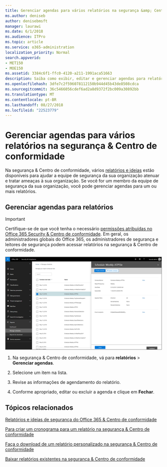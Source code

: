 ```yaml
---
title: Gerenciar agendas para vários relatórios na segurança &amp; Centro de conformidade
ms.author: deniseb
author: denisebmsft
manager: laurawi
ms.date: 6/1/2018
ms.audience: ITPro
ms.topic: article
ms.service: o365-administration
localization_priority: Normal
search.appverid:
- MET150
- MOE150
ms.assetid: 3384c6f1-ffc0-4120-a211-1991aca51663
description: Saiba como exibir, editar e gerenciar agendas para relatórios na segurança &amp; Centro de conformidade.
ms.openlocfilehash: 3dfe7c2f596078112150b944d45b43de8508cdca
ms.sourcegitcommit: 36c5466056cdef6ad2a8d9372f2bc009a30892bb
ms.translationtype: MT
ms.contentlocale: pt-BR
ms.lasthandoff: 08/27/2018
ms.locfileid: "22523779"
---
```

# <a name="manage-schedules-for-multiple-reports-in-the-security-amp-compliance-center"></a>Gerenciar agendas para vários relatórios na segurança &amp; Centro de conformidade

Na segurança &amp; Centro de conformidade, vários [relatórios e ideias](reports-and-insights-in-security-and-compliance.md) estão disponíveis para ajudar a equipe de segurança da sua organização atenuar e tratar ameaças à sua organização. Se você for um membro da equipe de segurança da sua organização, você pode gerenciar agendas para um ou mais relatórios. 
  
## <a name="manage-schedules-for-reports"></a>Gerenciar agendas para relatórios

> [!IMPORTANT]
> Certifique-se de que você tenha o necessário [permissões atribuídas no Office 365 Security &amp; Centro de conformidade](permissions-in-the-security-and-compliance-center.md). Em geral, os administradores globais do Office 365, os administradores de segurança e leitores de segurança podem acessar relatórios na segurança &amp; Centro de conformidade. 
  
![Na segurança &amp; Centro de conformidade, escolha relatórios \> Gerenciar agendas](media/efa5e2f9-bf73-4f85-acea-f1ca7e2bca5e.png)
  
1. Na segurança &amp; Centro de conformidade, vá para **relatórios** \> **Gerenciar agendas**.
    
2. Selecione um item na lista.
    
3. Revise as informações de agendamento do relatório.
    
4. Conforme apropriado, editar ou excluir a agenda e clique em **Fechar**.
    
## <a name="related-topics"></a>Tópicos relacionados

[Relatórios e ideias de segurança do Office 365 &amp; Centro de conformidade](reports-and-insights-in-security-and-compliance.md)
  
[Para criar um cronograma para um relatório na segurança &amp; Centro de conformidade](create-a-schedule-for-a-report.md)
  
[Faça o download de um relatório personalizado na segurança &amp; Centro de conformidade](set-up-and-download-a-custom-report.md)
  
[Baixar relatórios existentes na segurança &amp; Centro de conformidade](download-existing-reports.md)
  

